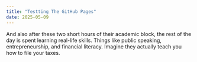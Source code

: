 ```yaml
---
title: "Testting The GitHub Pages"
date: 2025-05-09
---
```

And also after these two short hours of their academic block, the rest of the day is spent learning real-life skills. Things like public speaking, entrepreneurship, and financial literacy. Imagine they actually teach you how to file your taxes.
